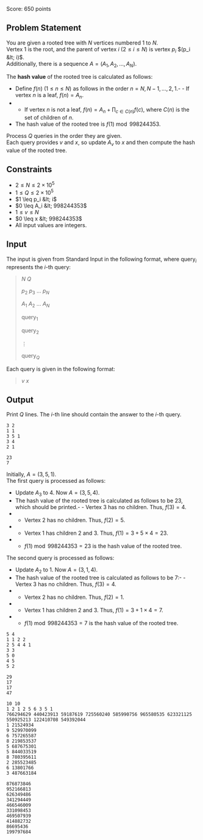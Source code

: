Score: $650$ points

## Problem Statement

You are given a rooted tree with $N$ vertices numbered $1$ to $N$.<br>
Vertex $1$ is the root, and the parent of vertex $i$ $(2 \leq i \leq N)$ is vertex $p_i$ $(p_i &lt; i)$.<br>
Additionally, there is a sequence $A = (A_1, A_2, \dots, A_N)$.

The **hash value** of the rooted tree is calculated as follows:

- Define $f(n)$ $(1 \leq n \leq N)$ as follows in the order $n = N, N-1, \dots, 2, 1$.-   - If vertex $n$ is a leaf, $f(n) = A_n$.
-   - If vertex $n$ is not a leaf, $\displaystyle f(n) = A_n + \prod_{c \in C(n)} f(c)$, where $C(n)$ is the set of children of $n$.
- The hash value of the rooted tree is $f(1) \bmod{998244353}$.

Process $Q$ queries in the order they are given.<br>
Each query provides $v$ and $x$, so update $A_v$ to $x$ and then compute the hash value of the rooted tree.

## Constraints

- $2 \leq N \leq 2 \times 10^5$
- $1 \leq Q \leq 2 \times 10^5$
- $1 \leq p_i &lt; i$
- $0 \leq A_i &lt; 998244353$
- $1 \leq v \leq N$
- $0 \leq x &lt; 998244353$
- All input values are integers.

## Input

The input is given from Standard Input in the following format, where $\mathrm{query}_i$ represents the $i$-th query:

> $N$ $Q$ 
> 
> $p_2$ $p_3$ $\dots$ $p_N$
> 
> $A_1$ $A_2$ $\dots$ $A_N$
> 
> $\mathrm{query}_1$
> 
> $\mathrm{query}_2$
> 
> $\vdots$
> 
> $\mathrm{query}_Q$

Each query is given in the following format:

> $v$ $x$

## Output

Print $Q$ lines. The $i$-th line should contain the answer to the $i$-th query.

```input1
3 2
1 1
3 5 1
3 4
2 1
```

```output1
23
7
```

Initially, $A = (3, 5, 1)$.<br>
The first query is processed as follows:

- Update $A_3$ to $4$. Now $A = (3, 5, 4)$.
- The hash value of the rooted tree is calculated as follows to be $23$, which should be printed.-   - Vertex $3$ has no children. Thus, $f(3) = 4$.
-   - Vertex $2$ has no children. Thus, $f(2) = 5$.
-   - Vertex $1$ has children $2$ and $3$. Thus, $f(1) = 3 + 5 \times 4 = 23$.
-   - $f(1) \bmod{998244353} = 23$ is the hash value of the rooted tree.

The second query is processed as follows:

- Update $A_2$ to $1$. Now $A = (3, 1, 4)$.
- The hash value of the rooted tree is calculated as follows to be $7$:-   - Vertex $3$ has no children. Thus, $f(3) = 4$.
-   - Vertex $2$ has no children. Thus, $f(2) = 1$.
-   - Vertex $1$ has children $2$ and $3$. Thus, $f(1) = 3 + 1 \times 4 = 7$.
-   - $f(1) \bmod{998244353} = 7$ is the hash value of the rooted tree.

```input2
5 4
1 1 2 2
2 5 4 4 1
3 3
5 0
4 5
5 2
```

```output2
29
17
17
47
```

```input3
10 10
1 2 1 2 5 6 3 5 1
766294629 440423913 59187619 725560240 585990756 965580535 623321125 550925213 122410708 549392044
1 21524934
9 529970099
6 757265587
8 219853537
5 687675301
5 844033519
8 780395611
2 285523485
6 13801766
3 487663184
```

```output3
876873846
952166813
626349486
341294449
466546009
331098453
469507939
414882732
86695436
199797684
```